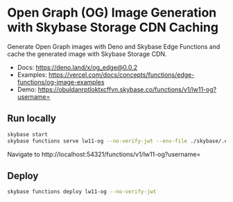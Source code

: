 # Open Graph (OG) Image Generation with Skybase Storage CDN Caching

Generate Open Graph images with Deno and Skybase Edge Functions and cache the generated image with Skybase Storage CDN.

- Docs: https://deno.land/x/og_edge@0.0.2
- Examples: https://vercel.com/docs/concepts/functions/edge-functions/og-image-examples
- Demo: https://obuldanrptloktxcffvn.skybase.co/functions/v1/lw11-og?username=<username>

## Run locally

```bash
skybase start
skybase functions serve lw11-og --no-verify-jwt --env-file ./skybase/.env.local
```

Navigate to http://localhost:54321/functions/v1/lw11-og?username=<username>

## Deploy

```bash
skybase functions deploy lw11-og --no-verify-jwt
```
